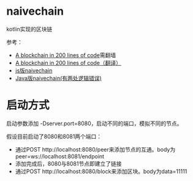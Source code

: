# naivechain
kotlin实现的区块链

参考：

- [A blockchain in 200 lines of code](https://medium.com/@lhartikk/a-blockchain-in-200-lines-of-code-963cc1cc0e54)需翻墙
- [A blockchain in 200 lines of code（翻译）](http://blog.jobbole.com/110860/)
- [js版naivechain](https://github.com/lhartikk/naivechain)
- [Java版naivechain(有两处逻辑错误)](https://github.com/sunysen/naivechain)


# 启动方式

启动参数添加 -Dserver.port=8080，启动不同的端口，模拟不同的节点。

假设目前启动了8080和8081两个端口：
- 通过POST http://localhost:8080/peer来添加节点的互通。body为peer=ws://localhost:8081/endpoint
- 添加完成后，8080与8081节点即建立了链接
- 通过POST http://localhost:8080/block来添加区块。body为data=11111